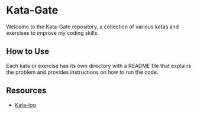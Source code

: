 # Kata-Gate

Welcome to the Kata-Gate repository, a collection of various katas and exercises to improve my coding skills.

## How to Use
Each kata or exercise has its own directory with a README file that explains the problem and provides instructions on how to run the code.

## Resources
- [Kata-log](https://kata-log.rocks/)
